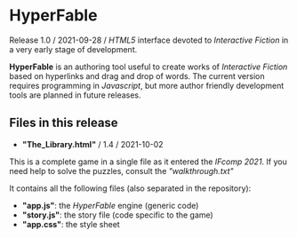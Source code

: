 # HyperFable

Release 1.0 / 2021-09-28 / *HTML5* interface devoted to *Interactive Fiction* in a very early stage of development.

**HyperFable** is an authoring tool useful to create works of *Interactive Fiction* based on hyperlinks and drag and drop of words.
The current version requires programming in *Javascript*, but more author friendly development tools are planned in future releases.

## Files in this release

* **"The_Library.html"** / 1.4 / 2021-10-02

This is a complete game in a single file as it entered the *IFcomp 2021*.
If you need help to solve the puzzles, consult the *"walkthrough.txt"* 

It contains all the following files (also separated in the repository):

* **"app.js"**: the *HyperFable* engine (generic code)
* **"story.js"**: the story file (code specific to the game)
* **"app.css"**: the style sheet
